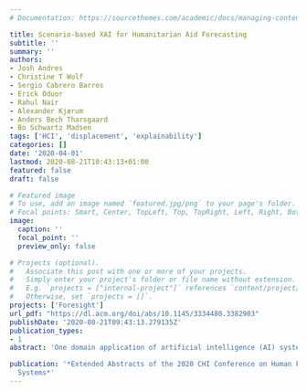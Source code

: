 ```yaml
---
# Documentation: https://sourcethemes.com/academic/docs/managing-content/

title: Scenario-based XAI for Humanitarian Aid Forecasting
subtitle: ''
summary: ''
authors:
- Josh Andres
- Christine T Wolf
- Sergio Cabrero Barros
- Erick Oduor
- Rahul Nair
- Alexander Kjærum
- Anders Bech Tharsgaard
- Bo Schwartz Madsen
tags: ['HCI', 'displacement', 'explainability']
categories: []
date: '2020-04-01'
lastmod: 2020-08-21T10:43:13+01:00
featured: false
draft: false

# Featured image
# To use, add an image named `featured.jpg/png` to your page's folder.
# Focal points: Smart, Center, TopLeft, Top, TopRight, Left, Right, BottomLeft, Bottom, BottomRight.
image:
  caption: ''
  focal_point: ''
  preview_only: false

# Projects (optional).
#   Associate this post with one or more of your projects.
#   Simply enter your project's folder or file name without extension.
#   E.g. `projects = ["internal-project"]` references `content/project/deep-learning/index.md`.
#   Otherwise, set `projects = []`.
projects: ['Foresight']
url_pdf: "https://dl.acm.org/doi/abs/10.1145/3334480.3382903"
publishDate: '2020-08-21T09:43:13.279135Z'
publication_types:
- 1
abstract: 'One domain application of artificial intelligence (AI) systems is humanitarian aid planning, where dynamically changing societal conditions need to be monitored and analyzed, so humanitarian organizations can coordinate efforts and appropriately support forcibly displaced peoples. Essential in facilitating effective human-AI collaboration is the explainability of AI system outputs (XAI). This late-breaking work presents an ongoing industrial research project aimed at designing, building, and implementing an XAI system for humanitarian aid planning. We draw on empirical data from our project and define current and future scenarios of use, adopting a scenario-based XAI design approach. These scenarios surface three central themes which shape human-AI collaboration in humanitarian aid planning: (1) Surfacing Causality, (2) Multifaceted Trust & Lack of Data Quality, (3) Balancing Risky Situations. We explore each theme and in doing so, further our understanding of how humanitarian aid planners can partner with AI systems to better support forcibly displaced peoples.'

publication: '*Extended Abstracts of the 2020 CHI Conference on Human Factors in Computing
  Systems*'
---
```

